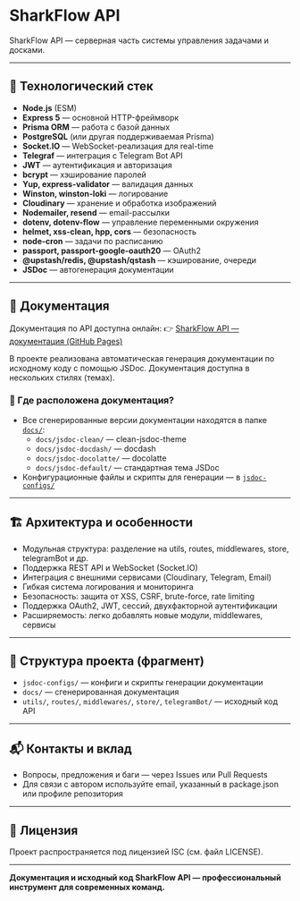 # SharkFlow API

SharkFlow API — серверная часть системы управления задачами и досками.

---

## 🚀 Технологический стек

- **Node.js** (ESM)
- **Express 5** — основной HTTP-фреймворк
- **Prisma ORM** — работа с базой данных
- **PostgreSQL** (или другая поддерживаемая Prisma)
- **Socket.IO** — WebSocket-реализация для real-time
- **Telegraf** — интеграция с Telegram Bot API
- **JWT** — аутентификация и авторизация
- **bcrypt** — хэширование паролей
- **Yup, express-validator** — валидация данных
- **Winston, winston-loki** — логирование
- **Cloudinary** — хранение и обработка изображений
- **Nodemailer, resend** — email-рассылки
- **dotenv, dotenv-flow** — управление переменными окружения
- **helmet, xss-clean, hpp, cors** — безопасность
- **node-cron** — задачи по расписанию
- **passport, passport-google-oauth20** — OAuth2
- **@upstash/redis, @upstash/qstash** — кэширование, очереди
- **JSDoc** — автогенерация документации

---

## 📖 Документация

Документация по API доступна онлайн:
👉 [SharkFlow API — документация (GitHub Pages)](https://kramarich000.github.io/SharkFlow-API/docs)

В проекте реализована автоматическая генерация документации по исходному коду с помощью JSDoc. Документация доступна в нескольких стилях (темах).

### 📂 Где расположена документация?
- Все сгенерированные версии документации находятся в папке [`docs/`](./docs/):
  - `docs/jsdoc-clean/` — clean-jsdoc-theme
  - `docs/jsdoc-docdash/` — docdash
  - `docs/jsdoc-docolatte/` — docolatte
  - `docs/jsdoc-default/` — стандартная тема JSDoc
- Конфигурационные файлы и скрипты для генерации — в [`jsdoc-configs/`](./jsdoc-configs/)

---

## 🏗 Архитектура и особенности
- Модульная структура: разделение на utils, routes, middlewares, store, telegramBot и др.
- Поддержка REST API и WebSocket (Socket.IO)
- Интеграция с внешними сервисами (Cloudinary, Telegram, Email)
- Гибкая система логирования и мониторинга
- Безопасность: защита от XSS, CSRF, brute-force, rate limiting
- Поддержка OAuth2, JWT, сессий, двухфакторной аутентификации
- Расширяемость: легко добавлять новые модули, middlewares, сервисы

---

## 📂 Структура проекта (фрагмент)
- `jsdoc-configs/` — конфиги и скрипты генерации документации
- `docs/` — сгенерированная документация
- `utils/`, `routes/`, `middlewares/`, `store/`, `telegramBot/` — исходный код API

---

## 📬 Контакты и вклад
- Вопросы, предложения и баги — через Issues или Pull Requests
- Для связи с автором используйте email, указанный в package.json или профиле репозитория

---

## 📝 Лицензия

Проект распространяется под лицензией ISC (см. файл LICENSE).

---

**Документация и исходный код SharkFlow API — профессиональный инструмент для современных команд.**